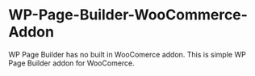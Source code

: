 # WP-Page-Builder-WooCommerce-Addon
WP Page Builder has no built in WooComerce addon. This is simple WP Page Builder addon for WooComerce.
